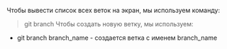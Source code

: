 Чтобы вывести список всех веток на экран, мы используем команду:
> git branch
Чтобы создать новую ветку, мы используем:
+ git branch branch_name - создается ветка с именем branch_name
